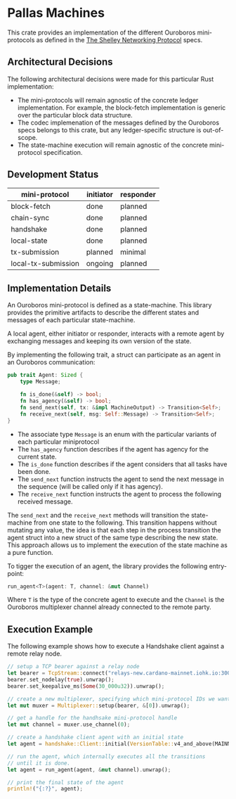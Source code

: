 # Pallas Machines

This crate provides an implementation of the different Ouroboros mini-protocols as defined in the [The Shelley Networking Protocol](https://hydra.iohk.io/build/1070091/download/1/network.pdf#chapter.3) specs.

## Architectural Decisions

The following architectural decisions were made for this particular Rust implementation:

- The mini-protocols will remain agnostic of the concrete ledger implementation. For example, the block-fetch implementation is generic over the particular block data structure.
- The codec implemenation of the messages defined by the Ouroboros specs belongs to this crate, but any ledger-specific structure is out-of-scope.
- The state-machine execution will remain agnostic of the concrete mini-protocol specification.

## Development Status

| mini-protocol       | initiator | responder |
| ------------------- | --------- | --------- |
| block-fetch         | done      | planned   |
| chain-sync          | done      | planned   |
| handshake           | done      | planned   |
| local-state         | done      | planned   |
| tx-submission       | planned   | minimal   |
| local-tx-submission | ongoing   | planned   |

## Implementation Details

An Ouroboros mini-protocol is defined as a state-machine. This library provides the primitive artifacts to describe the different states and messages of each particular state-machine.

A local agent, either initiator or responder, interacts with a remote agent by exchanging messages and keeping its own version of the state.

By implementing the following trait, a struct can participate as an agent in an Ouroboros communication:

```rust
pub trait Agent: Sized {
    type Message;

    fn is_done(&self) -> bool;
    fn has_agency(&self) -> bool;
    fn send_next(self, tx: &impl MachineOutput) -> Transition<Self>;
    fn receive_next(self, msg: Self::Message) -> Transition<Self>;
}
```

- The associate type `Message` is an enum with the particular variants of each particular miniprotocol
- The `has_agency` function describes if the agent has agency for the current state.
- The `is_done` function describes if the agent considers that all tasks have been done.
- The `send_next` function instructs the agent to send the next message in the sequence (will be called only if it has agency).
- The `receive_next` function instructs the agent to process the following received message.

The `send_next` and the `receive_next` methods will transition the state-machine from one state to the following. This transition happens without mutating any value, the idea is that each step in the process transition the agent struct into a new struct of the same type describing the new state. This approach allows us to implement the execution of the state machine as a pure function.

To tigger the execution of an agent, the library provides the following entry-point:

```rust
run_agent<T>(agent: T, channel: &mut Channel)
```

Where `T` is the type of the concrete agent to execute and the `Channel` is the Ouroboros multiplexer channel already connected to the remote party.

## Execution Example

The following example shows how to execute a Handshake client against a remote relay node.

```rust
// setup a TCP bearer against a relay node
let bearer = TcpStream::connect("relays-new.cardano-mainnet.iohk.io:3001").unwrap();
bearer.set_nodelay(true).unwrap();
bearer.set_keepalive_ms(Some(30_000u32)).unwrap();

// create a new multiplexer, specifying which mini-protocol IDs we want to sue
let mut muxer = Multiplexer::setup(bearer, &[0]).unwrap();

// get a handle for the handhsake mini-protocol handle
let mut channel = muxer.use_channel(0);

// create a handshake client agent with an initial state 
let agent = handshake::Client::initial(VersionTable::v4_and_above(MAINNET_MAGIC));

// run the agent, which internally executes all the transitions
// until it is done.
let agent = run_agent(agent, &mut channel).unwrap();

// print the final state of the agent
println!("{:?}", agent);
```